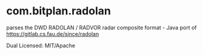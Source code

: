 # com.bitplan.radolan
parses the DWD RADOLAN / RADVOR radar composite format - Java port of https://gitlab.cs.fau.de/since/radolan

Dual Licensed: MIT/Apache
